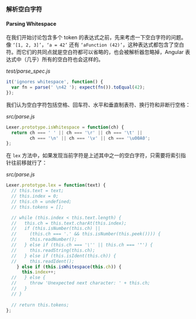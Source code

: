### 解析空白字符
#### Parsing Whitespace

在我们开始讨论包含多个 token 的表达式之前，先来考虑一下空白字符的问题。像 `‘[1, 2, 3]’`，`‘a = 42’` 还有 `‘aFunction (42)’`，这种表达式都包含了空白符。而它们的共同点就是空白符都可以省略的，也会被解析器忽略掉，Angular 表达式中（几乎）所有的空白符也会这样的。

_test/parse_spec.js_

```js
it('ignores whitespace', function() {
  var fn = parse(' \n42 '); expect(fn()).toEqual(42);
});
```

我们认为空白字符包括空格、回车符、水平和垂直制表符、换行符和非断行空格：

_src/parse.js_

```js
Lexer.prototype.isWhitespace = function(ch) { 
  return ch === ' ' || ch === '\r' || ch === '\t' ||
         ch === '\n' || ch === '\v' || ch === '\u00A0';
};
```

在 `lex` 方法中，如果发现当前字符是上述其中之一的空白字符，只需要将索引指针往前移就行了：

_src/parse.js_

```js
Lexer.prototype.lex = function(text) {
  // this.text = text;
  // this.index = 0;
  // this.ch = undefined;
  // this.tokens = [];

  // while (this.index < this.text.length) {
  //   this.ch = this.text.charAt(this.index);
  //   if (this.isNumber(this.ch) ||
  //     (this.ch === '.' && this.isNumber(this.peek()))) {
  //     this.readNumber();
  //   } else if (this.ch === '\'' || this.ch === '"') {
  //     this.readString(this.ch);
  //   } else if (this.isIdent(this.ch)) {
  //     this.readIdent();
    } else if (this.isWhitespace(this.ch)) {
      this.index++;
  //   } else {
  //     throw 'Unexpected next character: ' + this.ch;
  //   }
  // }
  
  // return this.tokens;
};
```